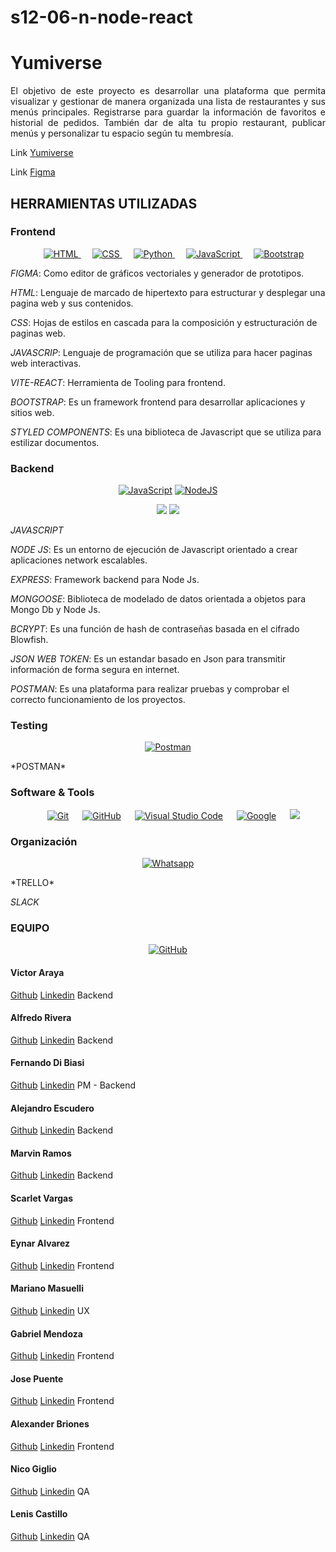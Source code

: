 # s12-06-n-node-react

# **Yumiverse**

<p align="justify"> 
El objetivo de este proyecto es desarrollar una plataforma que permita visualizar y gestionar de manera organizada una lista de restaurantes y sus menús principales. Registrarse para guardar la información de favoritos e historial de pedidos. También dar de alta tu propio restaurant, publicar menús y personalizar tu espacio según tu membresía.

</p>

Link [Yumiverse](https://yumiverse-gip1sybvv-yumiverses-projects.vercel.app/ "Yumiverse")

Link [Figma](https://www.figma.com/file/JtfUmoUezgVkhz9uewHclu/Yumiverse?type=design&node-id=0-1&mode=design&t=CpkeBA8teQyxgU7J-0 "Figma")

## HERRAMIENTAS UTILIZADAS

### Frontend

<p align="center"> 
  &emsp; 
  <a href="https://www.w3.org/html/" target="_blank"> 
   <img alt="HTML" src="https://img.shields.io/badge/HTML5%20-%23E34F26.svg?style=plastic&logo=html5&logoColor=white">
  </a>   
  &emsp;
  <a href="https://www.w3schools.com/css/" target="_blank">
    <img alt="CSS" src="https://img.shields.io/badge/CSS%20-%231572B6.svg?style=plastic&logo=css3&logoColor=white">
  </a> 
  &emsp;
  <a href="https://www.python.org" target="_blank">
    <img alt="Python" src="https://img.shields.io/badge/react-%2361DAFB.svg?style=plastic&logo=React&logoColor=black">
  </a>
  &emsp;
  <a href="https://developer.mozilla.org/en-US/docs/Web/JavaScript" target="_blank"> 
     <img alt="JavaScript" src="https://img.shields.io/badge/JavaScript%20-%23F7DF1E.svg?style=plastic&logo=javascript&logoColor=black">
   </a>
    &emsp;
   <a href="https://github.com/Bouaskaoun"><img alt="Bootstrap" src="https://img.shields.io/badge/Bootstrap%20-%23150458.svg?logo=Bootstrap&logoColor=white"></a>
</p>

_FIGMA_: Como editor de gráficos vectoriales y generador de prototipos.

_HTML_: Lenguaje de marcado de hipertexto para estructurar y desplegar una pagina web y sus contenidos.

_CSS_: Hojas de estilos en cascada para la composición y estructuración de paginas web.

_JAVASCRIP_: Lenguaje de programación que se utiliza para hacer paginas web interactivas.

_VITE-REACT_: Herramienta de Tooling para frontend.

_BOOTSTRAP_: Es un framework frontend para desarrollar aplicaciones y sitios web.

_STYLED COMPONENTS_: Es una biblioteca de Javascript que se utiliza para estilizar documentos.

### Backend

<p align="center">
    <a href="https://github.com/search?q=user%3ADenverCoder1+is%3Arepo+language%3Ajavascript"><img alt="JavaScript" src="https://img.shields.io/badge/JavaScript%20-%23F7DF1E.svg?logo=javascript&logoColor=black"></a>
    <a href="https://github.com/search?q=user%3ADenverCoder1+is%3Arepo+language%3Ajavascript"><img alt="NodeJS" src="https://img.shields.io/badge/Node.js%20-%2343853D.svg?logo=node.js&logoColor=white"></a>
</p>
<p align="center">
<span>
   <img src="https://img.shields.io/badge/MongoDB-4EA94B?style=for-the-badge&logo=mongodb&logoColor=white">
   <img src="https://img.shields.io/badge/Express.js-000000?style=for-the-badge&logo=express&logoColor=white"> 
</span>
</p>

_JAVASCRIPT_

_NODE JS_: Es un entorno de ejecución de Javascript orientado a crear aplicaciones network escalables.

_EXPRESS_: Framework backend para Node Js.

_MONGOOSE_: Biblioteca de modelado de datos orientada a objetos para Mongo Db y Node Js.

_BCRYPT_: Es una función de hash de contraseñas basada en el cifrado Blowfish.

_JSON WEB TOKEN_: Es un estandar basado en Json para transmitir información de forma segura en internet.

_POSTMAN_: Es una plataforma para realizar pruebas y comprobar el correcto funcionamiento de los proyectos.

### Testing

<p align="center">
    <a href="https://github.com/Bouaskaoun"><img alt="Postman" src="https://img.shields.io/badge/Postman-FF6C37?logo=postman&logoColor=white"></a>
    
</p>
*POSTMAN*

### Software & Tools

<p align="center">
    &emsp;
    <a href="#"><img alt="Git" src="https://img.shields.io/badge/Git%20-%23F05033.svg?style=plastic&logo=git&logoColor=white"></a>
    &emsp;
    <a href="#"><img alt="GitHub" src="https://img.shields.io/badge/github-%23181717.svg?style=plastic&logo=github&logoColor=white"></a>
    &emsp;
    <a href="#"><img alt="Visual Studio Code" src="https://img.shields.io/badge/Visual%20Studio%20Code-0078d7.svg?style=plastic&logo=visual-studio-code&logoColor=white"></a>
    &emsp;
    <a href="#"><img alt = "Google" src="https://img.shields.io/badge/google-%234285F4.svg?style=plastic&logo=google&logoColor=white" /></a>
    &emsp;
    <a href="#"><img src="https://img.shields.io/badge/Linux-FCC624?style=plastic&logo=linux&logoColor=black"></a>

### Organización

<p align="center">
	<a href="https://wa.me/0201208822340"><img src="https://img.shields.io/badge/whatsapp-%2325D366.svg?style=plastic&logo=whatsapp&logoColor=white" alt="Whatsapp"/></a>
	
</p>
*TRELLO*

_SLACK_

### EQUIPO

<p align="center">
	<a href="https://github.com/No-Country/s12-06-n-node-react"><img src="https://img.shields.io/badge/github-%23181717.svg?style=plastic&logo=github&logoColor=white" alt="GitHub"/></a>
</p>

#### Victor Araya

[Github](https://github.com/varayac "Github")
[Linkedin](www.linkedin.com/in/victor-a/"Linkedin")
Backend

#### Alfredo Rivera

[Github](https://github.com/lariverag "Github")
[Linkedin](http://www.linkedin.com/in/alfredorivera1982 "Linkedin")
Backend

#### Fernando Di Biasi

[Github](https://github.com/Fddibiasi "Github")
[Linkedin](https://www.linkedin.com/in/fernando-di-biasi-865b06238/ "Linkedin")
PM - Backend

#### Alejandro Escudero

[Github](https://github.com/Alekosescu "Github")
[Linkedin](https://www.linkedin.com/in/alejandrogescudero"Linkedin")
Backend

#### Marvin Ramos

[Github](https://github.com/marvnramos "Github")
[Linkedin](https://www.linkedin.com/in/marvn-ramos/"Linkedin")
Backend

#### Scarlet Vargas

[Github](https://github.com/scarletvargas "Github")
[Linkedin](https://www.linkedin.com/in/scarletvargas-systems-engineer/"Linkedin")
Frontend

#### Eynar Alvarez

[Github](https://github.com/Eynar92 "Github")
[Linkedin]("Linkedin")
Frontend

#### Mariano Masuelli

[Github](https://github.com/MarianoAMB "Github")
[Linkedin]("https://www.linkedin.com/in/marianomasuelli/ "Linkedin")
UX

#### Gabriel Mendoza

[Github](https://github.com/xzAnarchy "Github")
[Linkedin](https://www.linkedin.com/in/gabriel-mendoza-a1a077227/ "Linkedin")
Frontend

#### Jose Puente

[Github](https://github.com/Jose-Puente2001 "Github")
[Linkedin](https://www.linkedin.com/in/josé-puente-96214619b "Linkedin")
Frontend

#### Alexander Briones

[Github](https://github.com/alexbvart "Github")
[Linkedin](https://www.linkedin.com/in/alexbvart "Linkedin")
Frontend

#### Nico Giglio

[Github](https://github.com/NicoGiglio "Github")
[Linkedin](www.linkedin.com/in/santiagonicolasgiglio "Linkedin")
QA

#### Lenis Castillo

[Github](https://github.com/lencasb "Github")
[Linkedin](https://www.linkedin.com/in/lenis-castillo-bolivar/ "Linkedin")
QA
